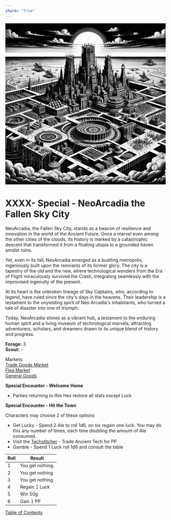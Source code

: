 ```yaml
---  
share: "true"  
---  
```

  
![neoarcadia](./neoarcadia.png)    
    
# XXXX- Special - NeoArcadia the Fallen Sky City    
    
NeoArcadia, the Fallen Sky City, stands as a beacon of resilience and innovation in the world of the Ancient Future. Once a marvel even among the other cities of the clouds, its history is marked by a catastrophic descent that transformed it from a floating utopia to a grounded haven amidst ruins.     
    
Yet, even in its fall, NeoArcadia emerged as a bustling metropolis, ingeniously built upon the remnants of its former glory. The city is a tapestry of the old and the new, where technological wonders from the Era of Flight miraculously survived the Crash, integrating seamlessly with the improvised ingenuity of the present.     
    
At its heart is the unbroken lineage of Sky Captains, who, according to legend, have ruled since the city's days in the heavens. Their leadership is a testament to the unyielding spirit of Neo Arcadia's inhabitants, who turned a tale of disaster into one of triumph.     
    
Today, NeoArcadia shines as a vibrant hub, a testament to the enduring human spirit and a living museum of technological marvels, attracting adventurers, scholars, and dreamers drawn to its unique blend of history and progress.    
    
**Forage:** 3    
**Scout:** -    
    
Markets:    
[Trade Goods Market](./Trade%Goods%20Market.html)    
[Flea Market](./Flea%20Market.html)    
[General Goods](./General%20Goods.html)    
    
**Special Encounter - Welcome Home**    
    
- Parties returning to this Hex restore all stats except Luck    
    
**Special Encounter - Hit the Town**    
    
Characters may choose 2 of these options    
- Get Lucky - Spend 2 Ale to roll 1d6, on six regain one luck. You may do this any number of times, each time doubling the amount of Ale consumed.    
- Visit the [Techstitcher](./Techstitcher.html) - Trade Ancient Tech for PP    
- Gamble - Spend 1 Luck roll 1d6 and consult the table    
    
| Roll | Result |    
| ---- | ---- |    
| 1 | You get nothing. |    
| 2 | You get nothing |    
| 3 | You get nothing |    
| 4 | Regain 1 Luck |    
| 5 | Win 50g |    
| 6 | Gain 1 PP |    
    
[Table of Contents](./Table%20of%20Contents.html)